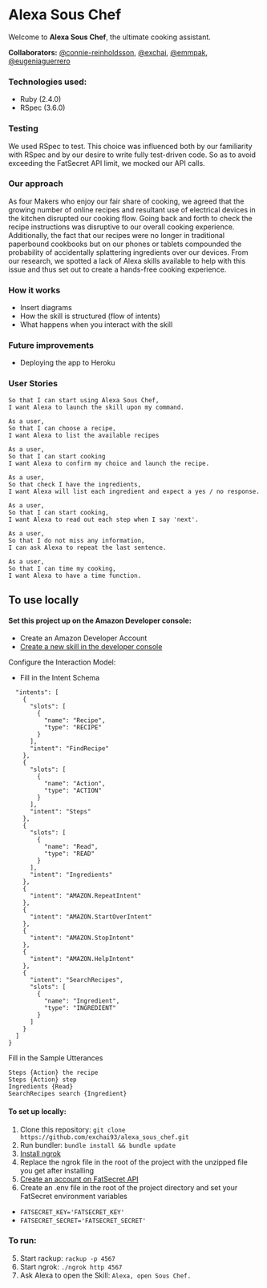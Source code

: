 # Alexa Sous Chef

Welcome to **Alexa Sous Chef**, the ultimate cooking assistant.

**Collaborators:** [@connie-reinholdsson](https://github.com/connie-reinholdsson), [@exchai](https://github.com/exchai93), [@emmpak](https://github.com/emmpak), [@eugeniaguerrero](https://github.com/emmpak)

### Technologies used:
* Ruby (2.4.0)
* RSpec (3.6.0)

### Testing
We used RSpec to test. This choice was influenced both by our familiarity with RSpec and by our desire to write fully test-driven code. So as to avoid exceeding the FatSecret API limit, we mocked our API calls.

### Our approach

As four Makers who enjoy our fair share of cooking, we agreed that the growing number of online recipes and resultant use of electrical devices in the kitchen disrupted our cooking flow. Going back and forth to check the recipe instructions was disruptive to our overall cooking experience. Additionally, the fact that our recipes were no longer in traditional paperbound cookbooks but on our phones or tablets compounded the probability of accidentally splattering ingredients over our devices. From our research, we spotted a lack of Alexa skills available to help with this issue and thus set out to create a hands-free cooking experience.

### How it works
- Insert diagrams
- How the skill is structured (flow of intents)
- What happens when you interact with the skill

### Future improvements
- Deploying the app to Heroku

### User Stories

```As a user,
So that I can start using Alexa Sous Chef,
I want Alexa to launch the skill upon my command.

As a user,
So that I can choose a recipe,
I want Alexa to list the available recipes

As a user,
So that I can start cooking
I want Alexa to confirm my choice and launch the recipe.

As a user,
So that check I have the ingredients,
I want Alexa will list each ingredient and expect a yes / no response.

As a user,
So that I can start cooking,
I want Alexa to read out each step when I say 'next'.

As a user,
So that I do not miss any information,
I can ask Alexa to repeat the last sentence.

As a user,
So that I can time my cooking,
I want Alexa to have a time function.
```
## To use locally
#### Set this project up on the Amazon Developer console:
+ Create an Amazon Developer Account
+ [Create a new skill in the developer console](https://developer.amazon.com/alexa-skills-kit)

Configure the Interaction Model:
+ Fill in the Intent Schema
```{
  "intents": [
    {
      "slots": [
        {
          "name": "Recipe",
          "type": "RECIPE"
        }
      ],
      "intent": "FindRecipe"
    },
    {
      "slots": [
        {
          "name": "Action",
          "type": "ACTION"
        }
      ],
      "intent": "Steps"
    },
    {
      "slots": [
        {
          "name": "Read",
          "type": "READ"
        }
      ],
      "intent": "Ingredients"
    },
    {
      "intent": "AMAZON.RepeatIntent"
    },
    {
      "intent": "AMAZON.StartOverIntent"
    },
    {
      "intent": "AMAZON.StopIntent"
    },
    {
      "intent": "AMAZON.HelpIntent"
    },
    {
      "intent": "SearchRecipes",
      "slots": [
        {
          "name": "Ingredient",
          "type": "INGREDIENT"
        }
      ]
    }
  ]
}
```

Fill in the Sample Utterances
```FindRecipe pick {Recipe}
Steps {Action} the recipe
Steps {Action} step
Ingredients {Read}
SearchRecipes search {Ingredient}
```

#### To set up locally:
1. Clone this repository: ``git clone https://github.com/exchai93/alexa_sous_chef.git``
2. Run bundler: ``bundle install && bundle update``
3. [Install ngrok](https://ngrok.com/download)
4. Replace the ngrok file in the root of the project with the unzipped file you get after installing
5. [Create an account on FatSecret API](https://platform.fatsecret.com/api/Default.aspx?screen=r)
6. Create an .env file in the root of the project directory and set your FatSecret environment variables
  + ``FATSECRET_KEY='FATSECRET_KEY'``
  + ``FATSECRET_SECRET='FATSECRET_SECRET'``

### To run:
5. Start rackup: ``rackup -p 4567``
6. Start ngrok: ``./ngrok http 4567``
7. Ask Alexa to open the Skill: `Alexa, open Sous Chef.`
